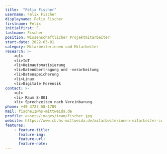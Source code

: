 ```yaml
---
title:  "Felix Fischer"
username: Felix Fischer
displayname: Felix Fischer
firstname: Felix
initialfirst: F.
lastname: Fischer
position: Wissenschaftlicher Projektmitarbeiter
start-date: 2022-03-01
category: Mitarbeiterinnen und Mitarbeiter
research: >- 
    <ul>
    <li>IoT
    <li>Heimautomatisierung
    <li>Datenübertragung und -verarbeitung
    <li>Datenspeicherung
    <li>Linux
    <li>Digitale Forensik
contact: >-
    <ul>
    <li> Raum 8-001
    <li> Sprechzeiten nach Vereinbarung
phone: +49 3727 58-1789
mail: fische11@hs-mittweida.de     
profile: assets/images/team/fischer.jpg
website: https://www.cb.hs-mittweida.de/mitarbeiterinnen-mitarbeiter-in-ihren-fachgruppen/fischer-felix/
features:
    - feature-title: 
      feature-img: 
      feature-url: 
      feature-note:
---
```

